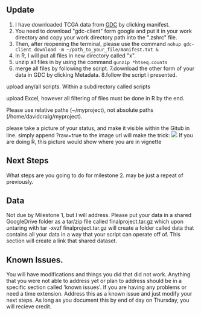 ## Update

1. I have downloaded TCGA data from [GDC](https://portal.gdc.cancer.gov/) by clicking manifest.
2. You need to download "gdc-client" form google and put it in your work directory and copy your work directory path into the ".zshrc" file.
3. Then, after reopening the terminal, please use the command ```nohup gdc-client download -m ~/path_to_your_file/manifest.txt &```
4. In R, I will put all files in new directory called "x".
5. unzip all files in by using the command ```gunzip *htseq.counts```
6. merge all files by following the script.
7.download the other form of your data in GDC by clicking Metadata.
8.follow the script i presented.

upload any/all scripts. Within a subdirectory called scripts

upload Excel, however all filtering of files must be done in R by the end.

Please use relative paths (~/myproject), not absolute paths (/home/davidcraig/myproject). 

please take a picture of your status, and make it visible within the Gitub in line. 
 simply append ?raw=true to the image url will make the trick:
 ![](images/mypciture.png?raw=true)
 If you are doing R, this picture would show where you are in vignette
 
 ## Next Steps

 What steps are you going to do for milestone 2. may be just a repeat of previously.
 
##  Data
 
 Not due by Milestone 1, but I will address.
 Please put your data in a shared GoogleDrive folder as a tar/zip file called finalproject.tar.gz which upon untaring with tar -xvzf finalproject.tar.gz will create a folder called data that contains all your data in a way that your script can operate off of.  This section will create a link that shared dataset.
 
##  Known Issues. 

 You will have modifications and things you did that did not work.  Anything that you were not able to address yet or plan to address should be in a specific section called 'known issues'.
 If you are having any problems or need a time extension. Address this as a known issue and just modify your next steps. As long as you document this by end of day on Thursday, you will recieve credit.
